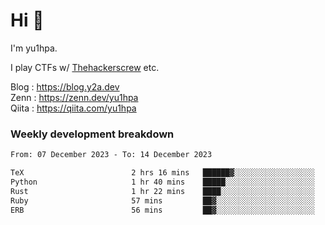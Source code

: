 # Hi 👋

I'm yu1hpa.

I play CTFs w/ [Thehackerscrew](https://www.thehackerscrew.team/) etc.

Blog : https://blog.y2a.dev  
Zenn : https://zenn.dev/yu1hpa  
Qiita : https://qiita.com/yu1hpa  

### Weekly development breakdown

<!--START_SECTION:waka-->

```txt
From: 07 December 2023 - To: 14 December 2023

TeX                        2 hrs 16 mins   ██████▓░░░░░░░░░░░░░░░░░░   26.49 %
Python                     1 hr 40 mins    █████░░░░░░░░░░░░░░░░░░░░   19.59 %
Rust                       1 hr 22 mins    ████░░░░░░░░░░░░░░░░░░░░░   16.07 %
Ruby                       57 mins         ██▓░░░░░░░░░░░░░░░░░░░░░░   11.08 %
ERB                        56 mins         ██▓░░░░░░░░░░░░░░░░░░░░░░   10.97 %
```

<!--END_SECTION:waka-->

